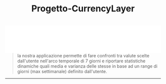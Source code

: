 <h1 align="center"> Progetto-CurrencyLayer</h1>
<h1 align="center"> <img src="currencylayer_logo.png"
  width=auto
  height=auto
  style="float:left;"> 
      </h1>
      
>la nostra applicazione permette di fare  confronti tra valute scelte dall'utente nell'arco temporale di 7 giorni e riportare statistiche dinamiche quali media e varianza delle stesse in base ad un range di giorni (max settimanale) definito dall'utente.
  ***

  


